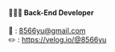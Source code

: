 ## <script> alert(“ Hi there I'm Yu jin 👋 ”) </script>
#### 💁🏻‍♀️ Back-End Developer

📧 : 8566yu@gmail.com <br>
✏️ : https://velog.io/@8566yu


<!--
**8566uyu/8566uyu** is a ✨ _special_ ✨ repository because its `README.md` (this file) appears on your GitHub profile.

Here are some ideas to get you started:

- 🔭 I’m currently working on ...
- 🌱 I’m currently learning ...
- 👯 I’m looking to collaborate on ...
- 🤔 I’m looking for help with ...
- 💬 Ask me about ...
- 📫 How to reach me: ...
- 😄 Pronouns: ...
- ⚡ Fun fact: ...
-->
